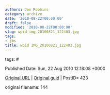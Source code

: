 ```yaml
---
authors: Jon Robbins
category: archive
date: '2010-08-22T00:00:00'
draft: false
modified: '2010-08-22T00:00:00'
slug: wpid-img_20100821_122403.jpg
tags:
- jbs
title: wpid IMG_20100821_122403.jpg
---
```




 



tags: # 


Published Date: Sun, 22 Aug 2010 12:18:08 +0000 

[Original URL](http://factorq.net/2010/08/22/the-jeep-teardown-begins/wpid-img_20100821_122403-jpg/) | [Original guid](http://factorq.files.wordpress.com/2010/08/wpid-img_20100821_122403.jpg) | PostID= 423

 original filename: 144